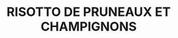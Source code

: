 ---
auteur: Auré
categories:
- Accompagnement
check: Non
checkAlwaysOk: false
cuisson: Oui
description: Pas en plat unique, mais en accompagnement. Genre avec les farçous aveyronnais.
draft: false
ingredients:
  autres:
  - quantite: 19
    title: Eau
    unit: litre
  epices:
  - quantite: 15
    title: Bouillon de légume (sans gluten)
    unit: unité
  frais:
  - quantite: 800
    title: Parmesan
    unit: grammes
  - quantite: 800
    title: Beurre doux
    unit: grammes
  legumes:
  - commentaire: têtes
    quantite: 5
    title: Ail
    unit: tête·s
  - quantite: 7
    title: Oignon
    unit: Kg
  - quantite: 2.5
    title: Pruneau
    unit: Kg
  - quantite: 5
    title: Champignons
    unit: Kg
  lof:
  - quantite: 250
    title: huile d'olive
    unit: ml
  sec:
  - quantite: 5
    title: Riz pour risotto
    unit: Kg
  sucres:
  - quantite: 1
    title: Jus de raisin
    unit: litre
layout: recettes
plate: 100
prepAlt:
- recetteAlt: risotto-pruneaux-et-champignons-vegan_me07vdl3
preparation: '**Bouillon** : Faire chauffer l''eau et y ajouter les cubes de bouillon


  **Risotto** : Emincer les oignons, les champignons, les pruneaux et hacher finement
  l''ail.


  Faire chauffer dans un gamelle plus haute que large, l''huile et un cinquième du
  beurre, ajouter les oignons puis l''ail. Laisser cuire quelques minutes.


  Ajouter le riz, quand il devient translucide saler, verser le jus de raisin et laisser
  évaporer en remuant.


  Ajouter les champignons, quand ils sont tendres ajouter le bouillon au fur et à
  mesure de son absorption jusqu''à ce que le riz soit tendre.


  Hors du feu, saler, poivrer incorporer le reste beurre en morceaux, le parmesan
  râpé et les morceaux de pruneaux. Mélanger, couvrir et laisser reposer.'
publishDate: 2024-05-27 19:55:00+00:00
quantite_desc: Portion personne environ 300gr
regime:
- vegetarien
- sans-gluten
temperature: Chaud
title: RISOTTO DE PRUNEAUX ET CHAMPIGNONS
type: plat
---